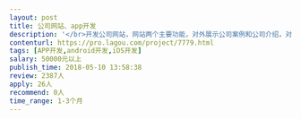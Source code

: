 ```yaml
---                
layout: post       
title: 公司网站、app开发           
description: '</br>开发公司网站，网站两个主要功能，对外展示公司案例和公司介绍，对内设置员工管理平台，进行工作任务下发，公司内部事务审批、考核、重要文件的存储等功能。同时基于这些功能开发手机app，包括android和ios两端。实现公司对内和对外的工作闭环。app端需要实现社交功能用于项目组的讨论。 网站参考：https://www.jwt.com/zh/ app参考：钉钉、tita</br>'     
contenturl: https://pro.lagou.com/project/7779.html      
tags: [APP开发,android开发,iOS开发]            
salary: 50000元以上          
publish_time: 2018-05-10 13:58:38         
review: 2387人                   
apply: 26人                   
recommend: 0人                   
time_range: 1-3个月              
---                 
```

